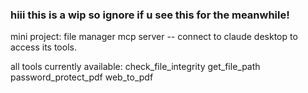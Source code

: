 ### hiii this is a wip so ignore if u see this for the meanwhile! 

mini project: file manager mcp server
-- connect to claude desktop to access its tools. 

all tools currently available:
check_file_integrity
get_file_path
password_protect_pdf
web_to_pdf
